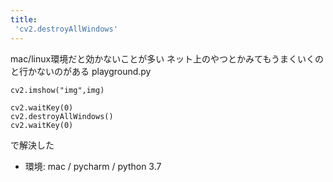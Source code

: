 ```yaml
---
title:
 'cv2.destroyAllWindows'
---
```


mac/linux環境だと効かないことが多い
ネット上のやつとかみてもうまくいくのと行かないのがある
playground.py

```
cv2.imshow("img",img)

cv2.waitKey(0)
cv2.destroyAllWindows()
cv2.waitKey(0)
```

で解決した

- 環境: mac / pycharm / python 3.7
